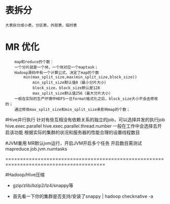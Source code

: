 # 表拆分
    大表拆分成小表，分区表，外部表，临时表

# MR 优化
        map和reduce的个数： 
        一个分片就是一个块，一个块对应一个maptask；
        Hadoop源码中有一个计算公式，决定了map的个数
            min(max_split_size,max(min_split_size,block_size))
                min_split_size默认值0（最小分片大小）
                block_size，block_size默认是128
                max_split_size默认值256（最大分片大小）
        一般在实际的生产环境中HDFS一旦format格式化之后，block_size大小不会去修改的；
        通过修改max_split_size和min_split_size来影响map的个数；


#Hive并行执行
    针对有些互相没有依赖关系的独立的job，可以选择并发的执行job
    hive.exec.parallel
    hive.exec.parallel.thread.number
    一般在工作中会选择去开启该功能
    根据实际的集群的状况和服务器的性能合理的设置线程数目


#JVM重用
        MR默认jvm运行，开启JVM开启多个任务
        开启数目需测试
        mapreduce.job.jvm.numtasks


========================================================================================

#Hadoop/Hive压缩
* gzip/zlib/bzip2/lz4/snappy等

* 首先看一下你的集群是否支持/安装了snappy
    | hadoop checknative -a



